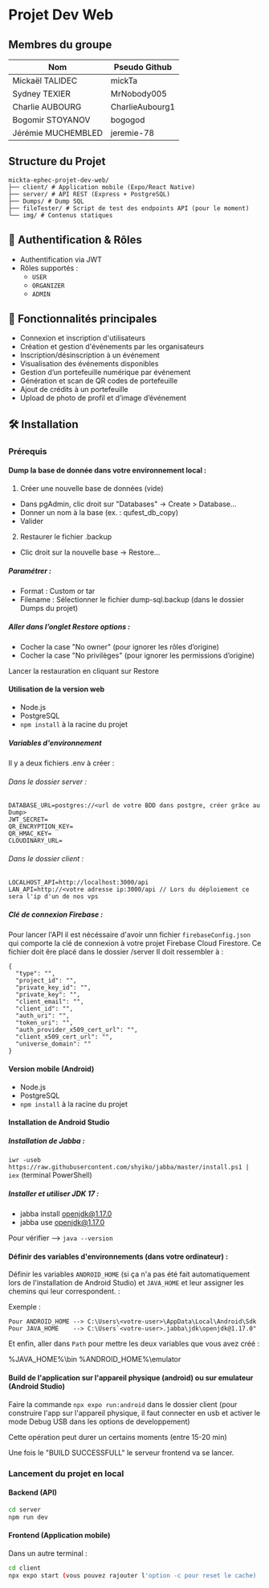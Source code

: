 # Projet Dev Web 

## Membres du groupe

| Nom                | Pseudo Github      | 
| ------------------ | ------------------ | 
| Mickaël TALIDEC    | mickTa             | 
| Sydney TEXIER      | MrNobody005        | 
| Charlie AUBOURG    | CharlieAubourg1    | 
| Bogomir STOYANOV   | bogogod            |
| Jérémie MUCHEMBLED | jeremie-78         |

## Structure du Projet

```
mickta-ephec-projet-dev-web/
├── client/ # Application mobile (Expo/React Native)
├── server/ # API REST (Express + PostgreSQL)
├── Dumps/ # Dump SQL 
├── fileTester/ # Script de test des endpoints API (pour le moment)
└── img/ # Contenus statiques
```

## 🔐 Authentification & Rôles

- Authentification via JWT
- Rôles supportés :
  - `USER`
  - `ORGANIZER`
  - `ADMIN`

## 📱 Fonctionnalités principales

- Connexion et inscription d'utilisateurs
- Création et gestion d'événements par les organisateurs
- Inscription/désinscription à un événement
- Visualisation des événements disponibles
- Gestion d’un portefeuille numérique par événement
- Génération et scan de QR codes de portefeuille
- Ajout de crédits à un portefeuille
- Upload de photo de profil et d’image d’événement

## 🛠️ Installation

### Prérequis

#### Dump la base de donnée dans votre environnement local : 

1. Créer une nouvelle base de données (vide)

- Dans pgAdmin, clic droit sur "Databases" → Create > Database...
- Donner un nom à la base (ex. : qufest_db_copy)
- Valider

2. Restaurer le fichier .backup

- Clic droit sur la nouvelle base → Restore...

##### Paramétrer :

- Format : Custom or tar
- Filename : Sélectionner le fichier dump-sql.backup (dans le dossier Dumps du projet)

##### Aller dans l’onglet Restore options :

- Cocher la case "No owner" (pour ignorer les rôles d’origine)
- Cocher la case "No privilèges" (pour ignorer les permissions d’origine)

Lancer la restauration en cliquant sur Restore

#### Utilisation de la version web

- Node.js 
- PostgreSQL
- `npm install` à la racine du projet 

##### Variables d'environnement

Il y a deux fichiers .env à créer :

###### Dans le dossier server :
```
DATABASE_URL=postgres://<url de votre BDD dans postgre, créer grâce au Dump>
JWT_SECRET=
QR_ENCRYPTION_KEY=
QR_HMAC_KEY=
CLOUDINARY_URL=
```

###### Dans le dossier client :

```
LOCALHOST_API=http://localhost:3000/api
LAN_API=http://<votre adresse ip:3000/api // Lors du déploiement ce sera l'ip d'un de nos vps
```
##### Clé de connexion Firebase :

Pour lancer l'API il est nécéssaire d'avoir unn fichier ```firebaseConfig.json``` qui comporte la clé de connexion à votre projet Firebase Cloud Firestore. Ce fichier doit êre placé dans le dossier /server
Il doit ressembler à : 

```
{
  "type": "",
  "project_id": "",
  "private_key_id": "",
  "private_key": "",
  "client_email": "",
  "client_id": "",
  "auth_uri": "",
  "token_uri": "",
  "auth_provider_x509_cert_url": "",
  "client_x509_cert_url": "",
  "universe_domain": ""
}
```
#### Version mobile (Android)

- Node.js 
- PostgreSQL
- `npm install` à la racine du projet

#### Installation de Android Studio

[](https://developer.android.com/studio)

##### Installation de Jabba : 

```iwr -useb https://raw.githubusercontent.com/shyiko/jabba/master/install.ps1 | iex``` (terminal PowerShell)

##### Installer et utiliser JDK 17 :

- jabba install openjdk@1.17.0
- jabba use openjdk@1.17.0

Pour vérifier --> `java --version`

#### Définir des variables d'environnements (dans votre ordinateur) :


Définir les variables `ANDROID_HOME` (si ça n'a pas été fait automatiquement lors de l'installation de Android Studio) et `JAVA_HOME` 
et leur assigner les chemins qui leur correspondent. : 

Exemple : 
```
Pour ANDROID_HOME --> C:\Users\<votre-user>\AppData\Local\Android\Sdk
Pour JAVA_HOME    --> C:\Users`<votre-user>.jabba\jdk\openjdk@1.17.0"
```

Et enfin, aller dans `Path` pour mettre les deux variables que vous avez créé :

%JAVA_HOME%\bin
%ANDROID_HOME%\emulator

#### Build de l'application sur l'appareil physique (android) ou sur emulateur (Android Studio)

Faire la commande `npx expo run:android` dans le dossier client (pour construire l'app sur l'appareil physique, il faut connecter en usb et activer le mode Debug USB dans les options de developpement)

Cette opération peut durer un certains moments (entre 15-20 min)

Une fois le "BUILD SUCCESSFULL" le serveur frontend va se lancer.

### Lancement du projet en local

#### Backend (API)

```bash
cd server
npm run dev
```

#### Frontend (Application mobile)

Dans un autre terminal :

```bash
cd client
npx expo start (vous pouvez rajouter l'option -c pour reset le cache)
```
